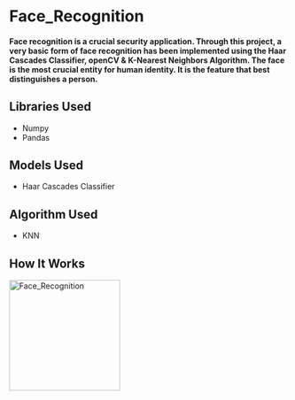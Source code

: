 # Face_Recognition
#### Face recognition is a crucial security application. Through this project, a very basic form of face recognition has been implemented using the Haar Cascades Classifier, openCV & K-Nearest Neighbors Algorithm. The face is the most crucial entity for human identity. It is the feature that best distinguishes a person.
## Libraries Used 
- Numpy
- Pandas
## Models Used
- Haar Cascades Classifier
## Algorithm Used
- KNN
## How It Works
<img src="https://miro.medium.com/max/8064/1*mQ-dAq_86glNM67GBVV5ew.jpeg" alt="Face_Recognition" heights="200px" width="200px">
